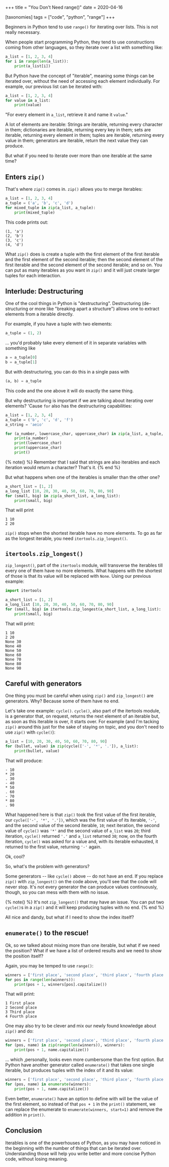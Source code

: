 +++
title = "You Don't Need range()"
date = 2020-04-16

[taxonomies]
tags = ["code", "python", "range"]
+++

Beginners in Python tend to use `range()` for iterating over lists. This is
not really necessary.

<!-- more -->

When people start programming Python, they tend to use constructions coming
from other languages, so they iterate over a list with something like:

```python
a_list = [1, 2, 3, 4]
for i in range(len(a_list)):
    print(a_list[i])
```

But Python have the concept of "iterable", meaning some things can be iterated
over, without the need of accessing each element individually. For example,
our previous list can be iterated with:

```python
a_list = [1, 2, 3, 4]
for value in a_list:
    print(value)
```

"For every element in `a_list`, retrieve it and name it `value`."

A lot of elements are iterable: Strings are iterable, returning every
character in them; dictionaries are iterable, returning every key in them;
sets are iterable, returning every element in them; tuples are iterable,
returning every value in them; generators are iterable, return the next value
they can produce.

But what if you need to iterate over more than one iterable at the same time?

## Enters `zip()`

That's where `zip()` comes in. `zip()` allows you to merge iterables:

```python
a_list = [1, 2, 3, 4]
a_tuple = ('a', 'b', 'c', 'd')
for mixed_tuple in zip(a_list, a_tuple):
    print(mixed_tuple)
```

This code prints out:

```
(1, 'a')
(2, 'b')
(3, 'c')
(4, 'd')
```

What `zip()` does is create a tuple with the first element of the first
iterable and the first element of the second iterable; then the second element
of the first iterable and the second element of the second iterable; and so
on. You can put as many iterables as you want in `zip()` and it will just
create larger tuples for each interaction.

## Interlude: Destructuring

One of the cool things in Python is "destructuring". Destructuring
(de-structuring or more like "breaking apart a structure") allows one to
extract elements from a iterable directly.

For example, if you have a tuple with two elements:

```python
a_tuple = (1, 2)
```

... you'd probably take every element of it in separate variables with
something like

```python
a = a_tuple[0]
b = a_tuple[1]
```

But with destructuring, you can do this in a single pass with

```python
(a, b) = a_tuple
```

This code and the one above it will do exactly the same thing.

But why destructuring is important if we are talking about iterating over
elements? 'Cause `for` also has the destructuring capabilities:

```python
a_list = [1, 2, 3, 4]
a_tuple = ('b', 'c', 'd', 'f')
a_string = 'aeio'

for (a_number, lowercase_char, uppercase_char) in zip(a_list, a_tuple, a_string):
    print(a_number)
    print(lowercase_char)
    print(uppercase_char)
    print()
```

{% note() %}
Remember that I said that strings are also iterables and each iteration would
return a character? That's it.
{% end %}

But what happens when one of the iterables is smaller than the other one?

```python
a_short_list = [1, 2]
a_long_list [10, 20, 30, 40, 50, 60, 70, 80, 90]
for (small, big) in zip(a_short_list, a_long_list):
    print(small, big)
```

That will print

```
1 10
2 20
```

`zip()` stops when the shortest iterable have no more elements. To go as far
as the longest iterable, you need `itertools.zip_longest()`.

## `itertools.zip_longest()`

`zip_longest()`, part of the `itertools` module, will transverse the iterables
till every one of them have no more elements. What happens with the shortest
of those is that its value will be replaced with `None`. Using our previous
example:

```python
import itertools

a_short_list = [1, 2]
a_long_list [10, 20, 30, 40, 50, 60, 70, 80, 90]
for (small, big) in itertools.zip_longest(a_short_list, a_long_list):
    print(small, big)
```

That will print:

```
1 10
2 20
None 30
None 40
None 50
None 60
None 70
None 80
None 90
```

## Careful with generators

One thing you must be careful when using `zip()` and `zip_longest()` are
generators. Why?  Because some of them have no end.

Let's take one example: `cycle()`. `cycle()`, also part of the itertools
module, is a generator that, on request, returns the next element of an
iterable but, as soon as this iterable is over, it starts over. For example
(and I'm tacking `zip()` around this just for the sake of staying on topic,
and you don't need to use `zip()` with `cycle()`):

```python
a_list = [10, 20, 30, 40, 50, 60, 70, 80, 90]
for (bullet, value) in zip(cycle(['-', '*', '.']), a_list):
    print(bullet, value)
```

That will produce:

```
- 10
* 20
. 30
- 40
* 50
. 60
- 70
* 80
. 90
```

What happened here is that `zip()` took the first value of the first iterable,
our `cycle(['-', '*', '.'])`, which was the first value of its iterable,
`'-'`, and the second value of the second iterable, `10`; next iteration, the
second value of `cycle()` was `'*'` and the second value of `a_list` was `20`;
third iteration, `cycle()` returned `'.'` and `a_list` returned `30`; now, on
the fourth iteration, `cycle()` was asked for a value and, with its iterable
exhausted, it returned to the first value, returning `'-'` again.

Ok, cool?

So, what's the problem with generators?

Some generators -- like `cycle()` above -- do not have an end. If you replace
`zip()` with `zip_longest()` on the code above, you'll see that the code will
never stop. It's not every generator the can produce values continuously,
though, so you can mess with them with no issue.

{% note() %}
It's not `zip_longest()` that may have an issue. You can put two `cycle()`s in
a `zip()` and it will keep producing tuples with no end.
{% end %}

All nice and dandy, but what if I need to show the index itself?

## `enumerate()` to the rescue!

Ok, so we talked about mixing more than one iterable, but what if we need the
position? What if we have a list of ordered results and we need to show the
position itself?

Again, you may be temped to use `range()`:

```python
winners = ['first place', 'second place', 'third place', 'fourth place']
for pos in range(len(winners)):
    print(pos + 1, winners[pos].capitalize())
```

That will print:

```
1 First place
2 Second place
3 Third place
4 Fourth place
```

One may also try to be clever and mix our newly found knowledge about `zip()`
and do:

```python
winners = ['first place', 'second place', 'third place', 'fourth place']
for (pos, name) in zip(range(len(winners)), winners):
    print(pos + 1, name.capitalize())
```

... which ,personally, looks even more cumbersome than the first option. But
Python have another generator called `enumerate()` that takes one single
iterable, but produces tuples with the index of it and its value:

```python
winners = ['first place', 'second place', 'third place', 'fourth place']
for (pos, name) in enumerate(winners):
    print(pos + 1, name.capitalize())
```

Even better, `enumerate()` have an option to define with will be the value of
the first element, so instead of that `pos + 1` in the `print()` statement, we
can replace the enumerate to `enumerate(winners, start=1)` and remove the
addition in `print()`.

## Conclusion

Iterables is one of the powerhouses of Python, as you may have noticed in the
beginning with the number of things that can be iterated over. Understanding
those will help you write better and more concise Python code, without losing
meaning.
